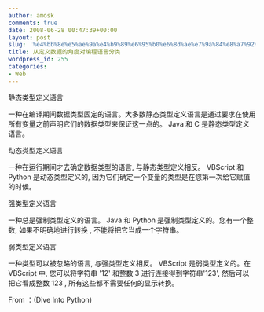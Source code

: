 ```yaml
---
author: amosk
comments: true
date: 2008-06-28 00:47:39+00:00
layout: post
slug: '%e4%bb%8e%e5%ae%9a%e4%b9%89%e6%95%b0%e6%8d%ae%e7%9a%84%e8%a7%92%e5%ba%a6%e5%af%b9%e7%bc%96%e7%a8%8b%e8%af%ad%e8%a8%80%e5%88%86%e7%b1%bb'
title: 从定义数据的角度对编程语言分类
wordpress_id: 255
categories:
- Web
---
```


静态类型定义语言

一种在编译期间数据类型固定的语言。大多数静态类型定义语言是通过要求在使用所有变量之前声明它们的数据类型来保证这一点的。 Java 和 C 是静态类型定义语言。

动态类型定义语言

一种在运行期间才去确定数据类型的语言, 与静态类型定义相反。 VBScript 和 Python 是动态类型定义的, 因为它们确定一个变量的类型是在您第一次给它赋值的时候。

强类型定义语言

一种总是强制类型定义的语言。 Java 和 Python 是强制类型定义的。您有一个整数, 如果不明确地进行转换 , 不能将把它当成一个字符串。

弱类型定义语言

一种类型可以被忽略的语言, 与强类型定义相反。 VBScript 是弱类型定义的。在 VBScript 中, 您可以将字符串 '12' 和整数 3 进行连接得到字符串'123', 然后可以把它看成整数 123 , 所有这些都不需要任何的显示转换。

From ：(Dive Into Python)
